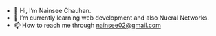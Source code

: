 - 👋 Hi, I’m Nainsee Chauhan.
- 🌱 I’m currently learning web development and also Nueral Networks.
- 📫 How to reach me through nainsee02@gmail.com

<!---
Nainsee15/Nainsee15 is a ✨ special ✨ repository because its `README.md` (this file) appears on your GitHub profile.
You can click the Preview link to take a look at your changes.
--->
